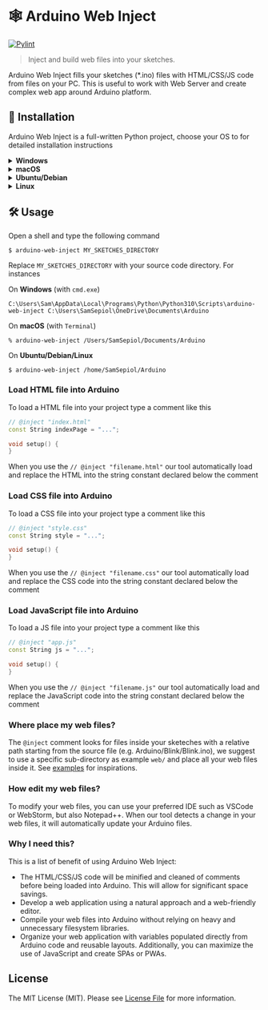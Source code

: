 # 🕸️ Arduino Web Inject

[![Pylint](https://github.com/fulminati/arduino-web-inject/actions/workflows/pylint.yml/badge.svg)](https://github.com/fulminati/arduino-web-inject/actions/workflows/pylint.yml)

> Inject and build web files into your sketches.

Arduino Web Inject fills your sketches (*.ino) files with HTML/CSS/JS code from files on your PC. This is useful to work with Web Server and create complex web app around Arduino platform.

## 💾 Installation

Arduino Web Inject is a full-written Python project, choose your OS to for detailed installation instructions


<details>
<summary><strong>Windows</strong></summary>

### Install on Windows
  
This project require Python on your PC, please visit this page <https://www.python.org/downloads/windows/>, then download and install the "Windows installer (64-bit)". Keep note where Python will be installed. Make sure to select the option "Add Python 3.x to PATH" during installation.

Open a shell and type the following command (amend path on your PC with the right username)

```
C:\Users\Sam\AppData\Local\Programs\Python\Python310\Scripts\pip install arduino-web-inject
```
</details>



<details>
<summary><strong>macOS</strong></summary>

### Install on macOS

This project require Python on your Mac, please visit this page <https://www.python.org/downloads/macos/>, then download and install the "macOS 64-bit universal2 installer". Keep note where Python will be installed.

> Alternativley you can use `$ brew install python@3.10`

Open a shell and type the following command (amend path on your PC with the right username)

```shell
% pip3 install arduino-web-inject  
```
</details>



<details>
<summary><strong>Ubuntu/Debian</strong></summary>

### Install on Ubuntu/Debian

```shell
$ sudo apt install python
```

```shell
$ pip install arduino-web-inject
```

</details>



<details>
<summary><strong>Linux</strong></summary>

### Install on Linux
    
Found best Python package fit to your needs here <https://www.python.org/downloads/source/>, then use `pip` to install `arduino-web-inject` on your PC.

```shell
$ pip install arduino-web-inject
```

</details>



## 🛠️ Usage

Open a shell and type the following command

```shell
$ arduino-web-inject MY_SKETCHES_DIRECTORY
```

Replace `MY_SKETCHES_DIRECTORY` with your source code directory. For instances

On **Windows** (with `cmd.exe`)

```shell
C:\Users\Sam\AppData\Local\Programs\Python\Python310\Scripts\arduino-web-inject C:\Users\SamSepiol\OneDrive\Documents\Arduino
```

On **macOS** (with `Terminal`)

```shell
% arduino-web-inject /Users/SamSepiol/Documents/Arduino
```

On **Ubuntu/Debian/Linux**

```shell
$ arduino-web-inject /home/SamSepiol/Arduino
```

### Load HTML file into Arduino

To load a HTML file into your project type a comment like this

```cpp
// @inject "index.html"
const String indexPage = "...";

void setup() {
}
```

When you use the `// @inject "filename.html"` our tool automatically load and replace the HTML into the string constant declared below the comment

### Load CSS file into Arduino

To load a CSS file into your project type a comment like this

```cpp
// @inject "style.css"
const String style = "...";

void setup() {
}
```

When you use the `// @inject "filename.css"` our tool automatically load and replace the CSS code into the string constant declared below the comment

### Load JavaScript file into Arduino

To load a JS file into your project type a comment like this

```cpp
// @inject "app.js"
const String js = "...";

void setup() {
}
```

When you use the `// @inject "filename.js"` our tool automatically load and replace the JavaScript code into the string constant declared below the comment

### Where place my web files?

The `@inject` comment looks for files inside your sketeches with a relative path starting from the source file (e.g. Arduino/Blink/Blink.ino), we suggest to use a specific sub-directory as example `web/` and place all your web files inside it. See [examples](https://github.com/fulminati/arduino-web-inject/blob/main/examples/WiFi/WiFi.ino#L22) for inspirations.

### How edit my web files?

To modify your web files, you can use your preferred IDE such as VSCode or WebStorm, but also Notepad++. When our tool detects a change in your web files, it will automatically update your Arduino files.

### Why I need this?

This is a list of benefit of using Arduino Web Inject:

* The HTML/CSS/JS code will be minified and cleaned of comments before being loaded into Arduino. This will allow for significant space savings.
* Develop a web application using a natural approach and a web-friendly editor.
* Compile your web files into Arduino without relying on heavy and unnecessary filesystem libraries.
* Organize your web application with variables populated directly from Arduino code and reusable layouts. Additionally, you can maximize the use of JavaScript and create SPAs or PWAs.

## License

The MIT License (MIT). Please see [License File](LICENSE) for more information.
